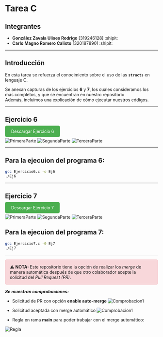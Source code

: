# Tarea C

## Integrantes
- **González Zavala Ulises Rodrigo** [319246128] :shipit:
- **Carlo Magno Romero Calixto** [320187890] :shipit:

---

## Introducción

En esta tarea se refuerza el conocimiento sobre el uso de las **`structs`** en lenguaje C.

Se anexan capturas de los ejercicios **6** y **7**, los cuales consideramos los más completos, y que se encuentran en nuestro repositorio.  
Además, incluimos una explicación de cómo ejecutar nuestros códigos.

---

## Ejercicio 6
<a href="https://github.com/UliRodGonzZa/3TareaC/raw/main/Ejercicio6.c" download style="text-decoration: none; background-color: #4CAF50; color: white; padding: 10px 20px; border-radius: 5px;">Descargar Ejercicio 6 </a>

![PrimeraParte](Ejercicio6(1).png)
![SegundaParte](Ejercicio6(2).png)
![TerceraParte](Ejercicio6(3).png)

---

## Para la ejecuion del programa 6:

```bash
gcc Ejercicio6.c -o Ej6
./Ej6
```

---

## Ejercicio 7
<a href="https://github.com/UliRodGonzZa/3TareaC/raw/main/Ejercicio7.c" download style="text-decoration: none; background-color: #4CAF50; color: white; padding: 10px 20px; border-radius: 5px;">Descargar Ejercicio 7 </a>

![PrimeraParte](Ejercicio7(1).png)
![SegundaParte](Ejercicio7(2).png)
![TerceraParte](Ejercicio7(3).png)

## Para la ejecuion del programa 7:

```bash
gcc Ejercicio7.c -0 Ej7
./Ej7
```
---
<div style="background-color: #f8d7da; padding: 15px; border-radius: 5px; border: 1px solid #f5c6cb;">
<strong>⚠️ NOTA:</strong> Este repositorio tiene la opción de realizar los <em>merge</em> de manera automática después de que otro colaborador acepte la solicitud del <em>Pull Request (PR)</em>.
</div>

**_Se muestran comprobaciones:_**

- Solicitud de PR con opción **enable auto-merge**
![Comprobacion1](Comprobacion(1).png)


- Solicitud aceptada con merge automático
![Comprobacion1](Comprobacion(1).png)

- Regla en rama **main** para poder trabajar con el merge automático:

![Regla](ReglaMain.png)





  













